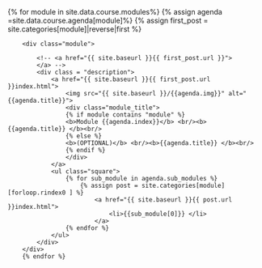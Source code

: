 <!-- <div class="syllabus">
         <div class="LiveSession">
         <a href="{{ site.baseurl }}/Opening/index.html">
            <img src="{{ site.baseurl }}/img/opening.png">
           <b> OPENING SESSION </b><br/></a>
        </div>
</div> -->
<div class="module_container">
        {% for module in site.data.course.modules%}
        {% assign agenda =site.data.course.agenda[module]%}
        {% assign first_post = site.categories[module]|reverse|first %}

        <div class="module">
            
            <!-- <a href="{{ site.baseurl }}{{ first_post.url }}">
            </a> -->
            <div class = "description">
                <a href="{{ site.baseurl }}{{ first_post.url }}index.html">
                    <img src="{{ site.baseurl }}/{{agenda.img}}" alt="{{agenda.title}}">
                    <div class="module_title">
                    {% if module contains "module" %}
                    <b>Module {{agenda.index}}</b> <br/><b>{{agenda.title}} </b><br/>
                    {% else %}
                    <b>(OPTIONAL)</b> <br/><b>{{agenda.title}} </b><br/> 
                    {% endif %}
                    </div>
                </a>
                <ul class="square">
                    {% for sub_module in agenda.sub_modules %}
                        {% assign post = site.categories[module][forloop.rindex0 ] %}
                            <a href="{{ site.baseurl }}{{ post.url }}index.html">
                                <li>{{sub_module[0]}} </li>
                            </a>
                    {% endfor %}
                </ul>
            </div>
        </div>
        {% endfor %}
</div>
<!-- <div class="syllabus">
        <div class="LiveSession">     
            <a href="{{ site.baseurl }}/Closing/index.html">
            <img src="{{ site.baseurl }}/img/closing.png">
                <b> CLOSING SESSION </b><br/>
                </a>
        </div>
</div> -->